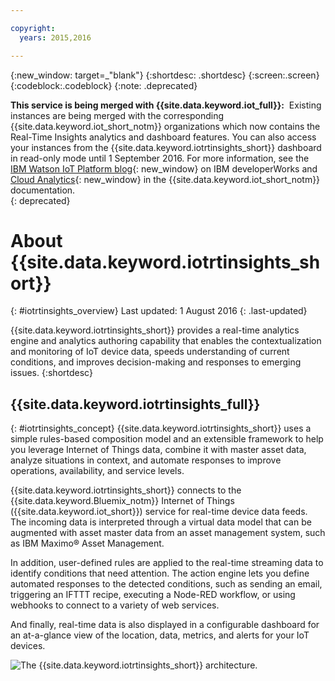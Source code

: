 ```yaml
---

copyright:
  years: 2015,2016

---
```


{:new_window: target=\_"blank"}
{:shortdesc: .shortdesc}
{:screen:.screen}
{:codeblock:.codeblock}
{:note: .deprecated}

**This service is being merged with {{site.data.keyword.iot_full}}:**  Existing instances are being merged with the corresponding {{site.data.keyword.iot_short_notm}} organizations which now contains the Real-Time Insights analytics and dashboard features. You can also access your instances from the {{site.data.keyword.iotrtinsights_short}} dashboard in read-only mode until 1 September 2016. For more information, see the [IBM Watson IoT Platform blog](https://developer.ibm.com/iotplatform/2016/04/28/iot-real-time-insights-and-watson-iot-platform-a-match-made-in-heaven/){: new_window} on IBM developerWorks and [Cloud Analytics](https://new-console.ng.bluemix.net/docs/services/IoT/cloud_analytics.html){: new_window} in the {{site.data.keyword.iot_short_notm}} documentation.  
{: deprecated}

# About {{site.data.keyword.iotrtinsights_short}}
{: #iotrtinsights_overview}
Last updated: 1 August 2016
{: .last-updated}

{{site.data.keyword.iotrtinsights_short}} provides a real-time analytics engine and analytics authoring capability that enables the contextualization and monitoring of IoT device data, speeds understanding of current conditions, and improves decision-making and responses to emerging issues.
{:shortdesc}

## {{site.data.keyword.iotrtinsights_full}}
{: #iotrtinsights_concept}
{{site.data.keyword.iotrtinsights_short}} uses a simple rules-based composition model and an extensible framework to help you leverage Internet of Things data, combine it with master asset data, analyze situations in context, and automate responses to improve operations, availability, and service levels.

{{site.data.keyword.iotrtinsights_short}} connects to the {{site.data.keyword.Bluemix_notm}} Internet of Things ({{site.data.keyword.iot_short}}) service for real-time device data feeds. The incoming data is interpreted through a virtual data model that can be augmented with asset master data from an asset management system, such as IBM Maximo&reg; Asset Management.

In addition, user-defined rules are applied to the real-time streaming data to identify conditions that need attention. The action engine lets you define automated responses to the detected conditions, such as sending an email, triggering an IFTTT recipe, executing a Node-RED workflow, or using webhooks to connect to a variety of web services.  

And finally, real-time data is also displayed in a configurable dashboard for an at-a-glance view of the location, data, metrics, and alerts for your IoT devices.

![The {{site.data.keyword.iotrtinsights_short}} architecture.](images/iota.svg "{{site.data.keyword.iotrtinsights_short}} architecture")
